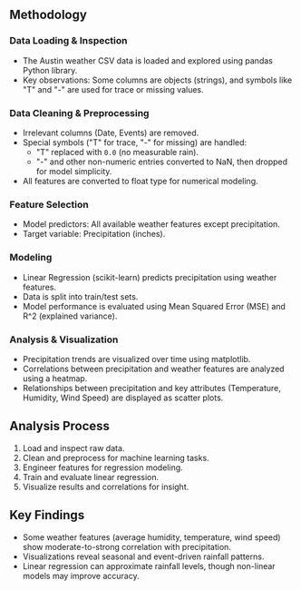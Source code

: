 ## Methodology

### Data Loading & Inspection
- The Austin weather CSV data is loaded and explored using pandas Python library.
- Key observations: Some columns are objects (strings), and symbols like "T" and "-" are used for trace or missing values.

### Data Cleaning & Preprocessing
- Irrelevant columns (Date, Events) are removed.
- Special symbols ("T" for trace, "-" for missing) are handled:
  - "T" replaced with `0.0` (no measurable rain).
  - "-" and other non-numeric entries converted to NaN, then dropped for model simplicity.
- All features are converted to float type for numerical modeling.

### Feature Selection
- Model predictors: All available weather features except precipitation.
- Target variable: Precipitation (inches).

### Modeling
- Linear Regression (scikit-learn) predicts precipitation using weather features.
- Data is split into train/test sets.
- Model performance is evaluated using Mean Squared Error (MSE) and R^2 (explained variance).

### Analysis & Visualization
- Precipitation trends are visualized over time using matplotlib.
- Correlations between precipitation and weather features are analyzed using a heatmap.
- Relationships between precipitation and key attributes (Temperature, Humidity, Wind Speed) are displayed as scatter plots.

## Analysis Process
1. Load and inspect raw data.
2. Clean and preprocess for machine learning tasks.
3. Engineer features for regression modeling.
4. Train and evaluate linear regression.
5. Visualize results and correlations for insight.

## Key Findings
- Some weather features (average humidity, temperature, wind speed) show moderate-to-strong correlation with precipitation.
- Visualizations reveal seasonal and event-driven rainfall patterns.
- Linear regression can approximate rainfall levels, though non-linear models may improve accuracy.
